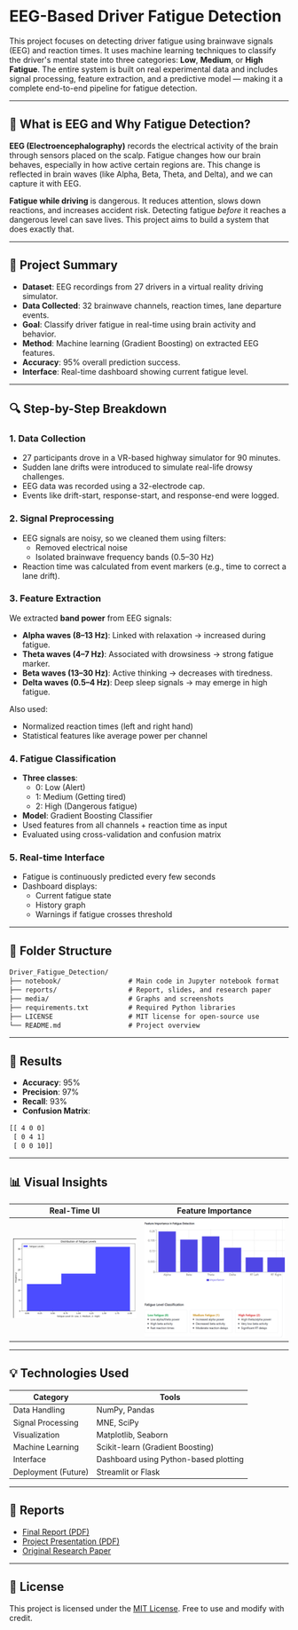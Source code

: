 # EEG-Based Driver Fatigue Detection

This project focuses on detecting driver fatigue using brainwave signals (EEG) and reaction times. It uses machine learning techniques to classify the driver's mental state into three categories: **Low**, **Medium**, or **High Fatigue**. The entire system is built on real experimental data and includes signal processing, feature extraction, and a predictive model — making it a complete end-to-end pipeline for fatigue detection.

---

## 🧠 What is EEG and Why Fatigue Detection?

**EEG (Electroencephalography)** records the electrical activity of the brain through sensors placed on the scalp. Fatigue changes how our brain behaves, especially in how active certain regions are. This change is reflected in brain waves (like Alpha, Beta, Theta, and Delta), and we can capture it with EEG.

**Fatigue while driving** is dangerous. It reduces attention, slows down reactions, and increases accident risk. Detecting fatigue *before* it reaches a dangerous level can save lives. This project aims to build a system that does exactly that.

---

## 🚗 Project Summary

- **Dataset**: EEG recordings from 27 drivers in a virtual reality driving simulator.
- **Data Collected**: 32 brainwave channels, reaction times, lane departure events.
- **Goal**: Classify driver fatigue in real-time using brain activity and behavior.
- **Method**: Machine learning (Gradient Boosting) on extracted EEG features.
- **Accuracy**: 95% overall prediction success.
- **Interface**: Real-time dashboard showing current fatigue level.

---

## 🔍 Step-by-Step Breakdown

### 1. Data Collection
- 27 participants drove in a VR-based highway simulator for 90 minutes.
- Sudden lane drifts were introduced to simulate real-life drowsy challenges.
- EEG data was recorded using a 32-electrode cap.
- Events like drift-start, response-start, and response-end were logged.

### 2. Signal Preprocessing
- EEG signals are noisy, so we cleaned them using filters:
  - Removed electrical noise
  - Isolated brainwave frequency bands (0.5–30 Hz)
- Reaction time was calculated from event markers (e.g., time to correct a lane drift).

### 3. Feature Extraction
We extracted **band power** from EEG signals:
- **Alpha waves (8–13 Hz)**: Linked with relaxation → increased during fatigue.
- **Theta waves (4–7 Hz)**: Associated with drowsiness → strong fatigue marker.
- **Beta waves (13–30 Hz)**: Active thinking → decreases with tiredness.
- **Delta waves (0.5–4 Hz)**: Deep sleep signals → may emerge in high fatigue.

Also used:
- Normalized reaction times (left and right hand)
- Statistical features like average power per channel

### 4. Fatigue Classification
- **Three classes**: 
  - 0: Low (Alert)
  - 1: Medium (Getting tired)
  - 2: High (Dangerous fatigue)
- **Model**: Gradient Boosting Classifier
- Used features from all channels + reaction time as input
- Evaluated using cross-validation and confusion matrix

### 5. Real-time Interface
- Fatigue is continuously predicted every few seconds
- Dashboard displays:
  - Current fatigue state
  - History graph
  - Warnings if fatigue crosses threshold

---

## 📂 Folder Structure

```
Driver_Fatigue_Detection/
├── notebook/                 # Main code in Jupyter notebook format
├── reports/                  # Report, slides, and research paper
├── media/                    # Graphs and screenshots
├── requirements.txt          # Required Python libraries
├── LICENSE                   # MIT license for open-source use
└── README.md                 # Project overview
```

---

## 🧪 Results

- **Accuracy**: 95%
- **Precision**: 97%
- **Recall**: 93%
- **Confusion Matrix**:

```
[[ 4 0 0]
 [ 0 4 1]
 [ 0 0 10]]
```

---

## 📊 Visual Insights

| Real-Time UI | Feature Importance |
|--------------|--------------------|
| ![UI](media/fatigue_ui_real_time.png) | ![Importance](media/feature_importance_fatigue.png) |

---

## 💡 Technologies Used

| Category | Tools |
|----------|-------|
| Data Handling | NumPy, Pandas |
| Signal Processing | MNE, SciPy |
| Visualization | Matplotlib, Seaborn |
| Machine Learning | Scikit-learn (Gradient Boosting) |
| Interface | Dashboard using Python-based plotting |
| Deployment (Future) | Streamlit or Flask |

---

## 📘 Reports

- [Final Report (PDF)](Reports/Final_Report_BTech.pdf)
- [Project Presentation (PDF)](Reports/Semester_Project_Final_Presentation.pdf)
- [Original Research Paper](Reports/Reference_Paper.pdf)

---

## 📝 License

This project is licensed under the [MIT License](LICENSE). Free to use and modify with credit.
